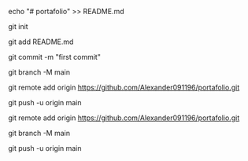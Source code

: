 echo "# portafolio" >> README.md


git init


git add README.md


git commit -m "first commit"


git branch -M main


git remote add origin https://github.com/Alexander091196/portafolio.git


git push -u origin main


git remote add origin https://github.com/Alexander091196/portafolio.git


git branch -M main


git push -u origin main